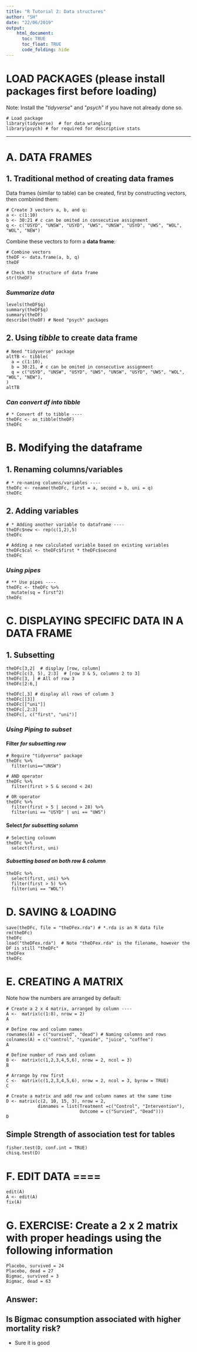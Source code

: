 ```yaml
---
title: "R Tutorial 2: Data structures"
author: "SH"
date: "22/06/2019"
output: 
    html_document:
      toc: TRUE
      toc_float: TRUE
      code_folding: hide
---
```


# LOAD PACKAGES (please install packages first before loading)

Note: Install the "*tidyverse*" and "*psych*" if you have not already done so.

```{r, results="hide"}
# Load package
library(tidyverse)  # for data wrangling
library(psych) # for required for descriptive stats
```
---
# A. DATA FRAMES

## 1. Traditional method of creating data frames
Data frames (similar to table) can be created, first by constructing vectors, then combinind them:

```{r}
# Create 3 vectors a, b, and q:
a <- c(1:10)
b <- 30:21 # c can be omited in consecutive assignment
q <- c("USYD", "UNSW", "USYD", "UWS", "UNSW", "USYD", "UWS", "WOL", "WOL", "NEW")
```

Combine these vectors to form a **data frame**:
``` {r}
# Combine vectors
theDF <- data.frame(a, b, q)
theDF

# Check the structure of data frame
str(theDF)
```

### *Summarize data*
```{r}
levels(theDF$q)
summary(theDF$q)
summary(theDF)
describe(theDF) # Need "psych" packages
```

## 2. Using *tibble* to create data frame

``` {r}
# Need "tidyverse" package
altTB <- tibble(
  a = c(1:10),
  b = 30:21, # c can be omited in consecutive assignment
  q = c("USYD", "UNSW", "USYD", "UWS", "UNSW", "USYD", "UWS", "WOL", "WOL", "NEW"),
)
altTB
```

### *Can convert df into tibble*
```{r}
# * Convert df to tibble ----
theDFc <- as_tibble(theDF)
theDFc
```


# B. Modifying the dataframe

## 1. Renaming columns/variables
```{r}
# * re-naming columns/variables ----
theDFc <- rename(theDFc, first = a, second = b, uni = q)
theDFc
```

## 2. Adding variables
```{r}
# * Adding another variable to dataframe ----
theDFc$new <- rep(c(1,2),5)
theDFc
```

```{r}
# Adding a new calculated variable based on existing variables
theDFc$cal <- theDFc$first * theDFc$second
theDFc
```

### *Using pipes*
```{r}
# ** Use pipes ----
theDFc <- theDFc %>%
  mutate(sq = first^2)
theDFc
```


# C. DISPLAYING SPECIFIC DATA IN A DATA FRAME

## 1. Subsetting 

``` {r}
theDFc[3,2]  # display [row, column]
theDFc[c(3, 5), 2:3]  # [row 3 & 5, columns 2 to 3]
theDFc[3, ] # All of row 3
theDFc[2:6,]

theDFc[,3] # display all rows of column 3
theDFc[[3]]
theDFc[["uni"]]
theDFc[,2:3]
theDFc[, c("first", "uni")]
```

### *Using Piping to subset*

#### **Filter** *for subsetting row*
``` {r}
# Require "tidyverse" package
theDFc %>% 
  filter(uni=="UNSW")
```

``` {r}
# AND operator
theDFc %>% 
  filter(first > 5 & second < 24)
```

``` {r}
# OR operator
theDFc %>% 
  filter(first > 5 | second > 28) %>%
  filter(uni == "USYD" | uni == "UWS")
```

#### **Select** *for subsetting solumn*
``` {r}
# Selecting coloumn
theDFc %>% 
  select(first, uni)
```

#### *Subsetting based on both row & column*
```{r}
theDFc %>% 
  select(first, uni) %>% 
  filter(first > 5) %>% 
  filter(uni == "WOL")
```

# D. SAVING & LOADING
```
save(theDFc, file = "theDFex.rda") # *.rda is an R data file
rm(theDFc)
theDFc
load("theDFex.rda")  # Note "theDFex.rda" is the filename, however the DF is still "theDFc"
theDFex
theDFc
```

# E. CREATING A MATRIX

Note how the numbers are arranged by default:
``` {r}
# Create a 2 x 4 matrix, arranged by column ----
A <-  matrix(c(1:8), nrow = 2)
A

# Define row and column names
rownames(A) = c("survived", "dead") # Naming colomns and rows
colnames(A) = c("control", "cyanide", "juice", "coffee")
A

# Define number of rows and column
B <-  matrix(c(1,2,3,4,5,6), nrow = 2, ncol = 3)
B

# Arrange by row first
C <-  matrix(c(1,2,3,4,5,6), nrow = 2, ncol = 3, byrow = TRUE)
C
```

``` {r}
# Create a matrix and add row and column names at the same time
D <- matrix(c(2, 10, 15, 3), nrow = 2,
            dimnames = list(Treatment =c("Control", "Intervention"),
                            Outcome = c("Survied", "Dead")))
D
```

## Simple Strength of association test for tables
``` {r}
fisher.test(D, conf.int = TRUE)
chisq.test(D)
```

# F. EDIT DATA ====

```
edit(A)
A <- edit(A)
fix(A)
```

# G. EXERCISE: Create a 2 x 2 matrix with proper headings using the following information
    Placebo, survived = 24
    Placebo, dead = 27
    Bigmac, survived = 3
    Bigmac, dead = 63
## Answer: 

## Is Bigmac consumption associated with higher mortality risk?  
* Sure it is good

